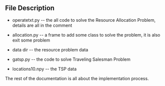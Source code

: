 ## File Description
- operatetxt.py -- the all code to solve the Resource Allocation Problem, details are all in the comment
- allocation.py -- a frame to add some class to solve the problem, it is also exit some problem
- data dir -- the resource problem data

- gatsp.py -- the code to solve Traveling Salesman Problem
- locations10.npy -- the TSP data

The rest of the documentation is all about the implementation process.
